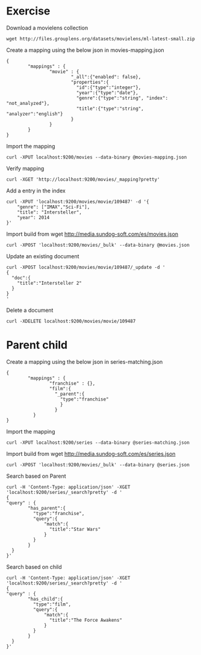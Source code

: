 # Exercise
Download a movielens collection
```
wget http://files.grouplens.org/datasets/movielens/ml-latest-small.zip
```
Create a mapping using the below json in movies-mapping.json

```
{
        "mappings" : {
                "movie" : {
                        "_all":{"enabled": false},
                        "properties":{
                          "id":{"type":"integer"},
                          "year":{"type":"date"},
                          "genre":{"type":"string", "index": "not_analyzed"},
                          "title":{"type":"string", "analyzer":"english"}
                        }                        
                }
        }
}
```
Import the mapping
```
curl -XPUT localhost:9200/movies --data-binary @movies-mapping.json
```
Verify mapping
```
curl -XGET 'http://localhost:9200/movies/_mapping?pretty'
```
Add a entry in the index
```
curl -XPUT 'localhost:9200/movies/movie/109487' -d '{
    "genre": ["IMAX","Sci-Fi"],
    "title": "Intersteller",
    "year": 2014
}'
```
Import build from wget http://media.sundog-soft.com/es/movies.json
```
curl -XPOST 'localhost:9200/movies/_bulk' --data-binary @movies.json
```
Update an existing document
```
curl -XPOST localhost:9200/movies/movie/109487/_update -d '
{
  "doc":{
    "title":"Intersteller 2"
  }
}
'
```
Delete a document
```
curl -XDELETE localhost:9200/movies/movie/109487
```

# Parent child

Create a mapping using the below json in series-matching.json

```
{
        "mappings" : {
                "franchise" : {},
                "film":{
                  "_parent":{
                    "type":"franchise"
                    }
                  }                        
          }
}

```
Import the mapping
```
curl -XPUT localhost:9200/series --data-binary @series-matching.json
```
Import build from wget http://media.sundog-soft.com/es/series.json
```
curl -XPOST 'localhost:9200/movies/_bulk' --data-binary @series.json
```
Search based on Parent
```
curl -H 'Content-Type: application/json' -XGET 'localhost:9200/series/_search?pretty' -d '
{
"query" : {
        "has_parent":{
          "type":"franchise",
          "query":{
              "match":{
                "title":"Star Wars"
              }
          }
        }
  }
}'
```
Search based on child
```
curl -H 'Content-Type: application/json' -XGET 'localhost:9200/series/_search?pretty' -d '
{
"query" : {
        "has_child":{
          "type":"film",
          "query":{
              "match":{
                "title":"The Force Awakens"
              }
          }
        }
  }
}'
```
